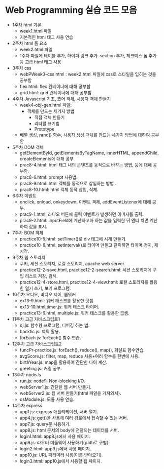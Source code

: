 # Web Programming 실습 코드 모음
- 1주차 html 기본
  - week1.html 파일
  - 기본적인 html  태그 사용 연습
- 2주차 html 폼 요소
  - week2.html 파일
  - 1주차 파일에 테이블 추가, 하이퍼 링크 추가. section 추가, 체크박스 폼 추가 등 고급 html 태그 사용
- 3주차 css
  - webPWeek3-css.html : week2.html 파일에 css로 스타일을 입히는 것을 공부함 
  -  flex.html: flex 컨테이너에 대해 공부함
  - grid.html: grid 컨테이너에 대해 공부함
- 4주차 Javascript 기초, 코어 객체, 사용자 객체 만들기
  - week4-obj-gen.html 파일:
    - 객체를 만드는 세가지 방법
      - 직접 객체 만들기
      - 리터럴 표기법
      - Prototype
  - 배열 생성, rand() 함수, 사용자 생성 객체를 만드는 세가지 방법에 대하여 공부함
- 5주차 DOM 객체
  -  getElementById, getElementsByTagName, innerHTML, appendChild, createElements에 대해 공부
  - prac8-4.html: html 태그 내의 콘텐츠를 동적으로 바꾸는 방법, 등에 대해 공부함.
  - prac8-6.html: prompt 사용법.
  -  prac8-9.html: html 객체를 동적으로 삽입하는 방법 .
  - prac8-10.html: html 객체 동적 삽입, 삭제.
- 6주차 이벤트
  -  onclick, onload, onkeydown, 이벤트 객체, addEventListener에 대해 공부.
  - prac9-1.html: 라디오 버튼에 클릭 이벤트가 발생하면 이미지를 출력.
  - prac9-2.html: inputField에 계산하고자 하는 값을 입력한 뒤 엔터 치면 계산하여 값을 표시.
- 7주차 BOM 객체
  - practice10-5.html: setTimer()로 div 태그에 시계 만들기.
  - practice10-6.html: setInterval()로 타이머 만들고 클릭하면 타이머 정지, 재시작.
- 9주차 웹 스토리지
  - 쿠키, 세션 스토리지, 로컬 스토리지, apache web server
  - practice12-2-save.html, practice12-2-search.html: 세션 스토리지에 구입 리스트 저장, 검색.
  - practice12-4-store.html, practice12-4-view.html: 로컬 스토리지를 활용한 일기 쓰기, 보기 프로그램.
- 10주차 오디오, 비디오 제어, 웹워커
  - ex13-9.html: 워커 태스크를 활용한 덧셈.
  - ex13-10.html,timer.js: 워커 태스크 타이머.
  - practice13-6.html, multiple.js: 워커 태스크를 활용한 곱셈.
- 11주차 고급 자바스크립트1
  - dj.js: 함수형 프로그램, 디버깅 하는 법.
  - backtic.js: 백틱 활용.
  - forEach.js: forEach() 함수 연습.
- 12주차 고급 자바스크립트2
  - funcPr-practice.js: forEach(), reduce(), map(), 화살표 함수연습.
  - avgScore.js: filter, map, reduce 사용+여러 함수를 한번에 사용.
  - birthYear.js: map을 활용하여 간단한 나이 계산.
  - greeting.js: 커링 공부.
- 13주차 nodeJs
  - run.js: node의 Non-blocking I/O.
  - webServer1.js: 간단한 웹 서버 만들기.
  - webServer2.js: 웹 서버 만들기(html 파일을 가져와서).
  - osModule.js: 모듈 사용 연습.
- 14주차 express
  - app1.js: express 애플리케이션, 서버 열기.
  - app4.js: get()을 사용해 여러 경로에서 접속할 수 있는 서버.
  - app7.js: query문 사용하기.
  - app8.js: html 문서의 body에 전달되는 데이터를 서버.
  - login1.html: app8.js에서 사용 페이지.
  - app9.js: 라우터 미들웨어 사용하기(path로 구별).
  - login2.html: app9.js에서 사용 페이지.
  - app10.js: URL 파라미터 사용(이름 받아오기).
  - login3.html: app10.js에서 사용할 웹 페이지.

